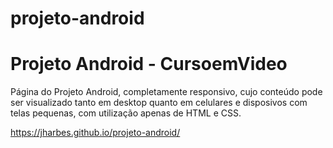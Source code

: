 # projeto-android
 
 <h1>Projeto Android - CursoemVideo</h1>
 
 Página do Projeto Android, completamente responsivo, cujo conteúdo pode ser visualizado tanto em desktop quanto em celulares e disposivos com telas pequenas, com utilização apenas de HTML e CSS.
 
 
https://jharbes.github.io/projeto-android/
